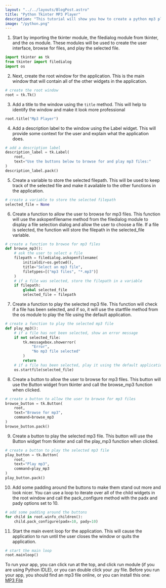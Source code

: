 ```yaml
---
layout: "../../layouts/BlogPost.astro"
title: "Python Tkinter MP3 Player"
description: "This tutorial will show you how to create a python mp3 player application with Tkinter"
image: "/python.png"
---
```


1. Start by importing the tkinter module, the filedialog module from tkinter, and the os module. These modules will be used to create the user interface, browse for files, and play the selected file.

```python
import tkinter as tk
from tkinter import filedialog
import os
```

2. Next, create the root window for the application. This is the main window that will contain all of the other widgets in the application.

```python
# create the root window
root = tk.Tk()
```

3. Add a title to the window using the `title` method. This will help to
   identify the window and make it look more professional

```python
root.title("Mp3 Player")
```

4. Add a description label to the window using the Label widget. This will provide some context for the user and explain what the application does.

```python
# add a description label
description_label = tk.Label(
    root,
    text="Use the buttons below to browse for and play mp3 files:"
)
description_label.pack()
```

5. Create a variable to store the selected filepath. This will be used to keep track of the selected file and make it available to the other functions in the application.

```python
# create a variable to store the selected filepath
selected_file = None
```

6. Create a function to allow the user to browse for mp3 files. This function will use the askopenfilename method from the filedialog module to display a file selection dialog and allow the user to choose a file. If a file is selected, the function will store the filepath in the selected_file variable.

```python
# create a function to browse for mp3 files
def browse_mp3():
    # ask the user to select a file
    filepath = filedialog.askopenfilename(
        initialdir=os.getcwd(),
        title="Select an mp3 file",
        filetypes=[("mp3 files", "*.mp3")]
    )
    # if a file was selected, store the filepath in a variable
    if filepath:
        global selected_file
        selected_file = filepath
```

7. Create a function to play the selected mp3 file. This function will check if a file has been selected, and if so, it will use the startfile method from the os module to play the file using the default application.

```python
# create a function to play the selected mp3 file
def play_mp3():
    # if a file has not been selected, show an error message
    if not selected_file:
        tk.messagebox.showerror(
            "Error",
            "No mp3 file selected"
        )
        return
    # if a file has been selected, play it using the default application
    os.startfile(selected_file)
```

8. Create a button to allow the user to browse for mp3 files. This button will use the Button widget from tkinter and call the browse_mp3 function when clicked.

```python
# create a button to allow the user to browse for mp3 files
browse_button = tk.Button(
    root,
    text="Browse for mp3",
    command=browse_mp3
)
browse_button.pack()
```

9. Create a button to play the selected mp3 file. This button will use the Button widget from tkinter and call the play_mp3 function when clicked.

```python
# create a button to play the selected mp3 file
play_button = tk.Button(
    root,
    text="Play mp3",
    command=play_mp3
)
play_button.pack()
```

10. Add some padding around the buttons to make them stand out more and look nicer. You can use a loop to iterate over all of the child widgets in the root window and call the pack_configure method with the padx and pady options set to 10.

```python
# add some padding around the buttons
for child in root.winfo_children():
    child.pack_configure(padx=10, pady=10)
```

11. Start the main event loop for the application. This will cause the application to run until the user closes the window or quits the application.

```python
# start the main loop
root.mainloop()
```

To run your app, you can click run at the top, and click run module (if you are using Python IDLE), or you can double click your .py
file. Before you run your app, you should find an mp3 file online,
or you can install this one: [MP3 File]("/music.mp3")
